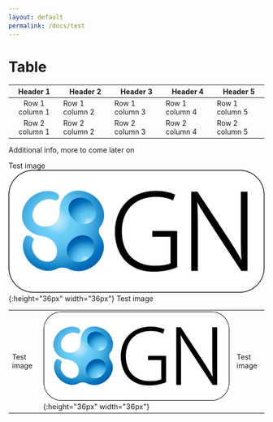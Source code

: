 ```yaml
---
layout: default
permalink: /docs/test
---
```


# Table

| Header 1         | Header 2       | Header 3       | Header 4       | Header 5       |
|:----------------:|----------------|----------------|----------------|----------------|
| Row 1 column 1   | Row 1 column 2 | Row 1 column 3 | Row 1 column 4 | Row 1 column 5 |
| Row 2 column 1   | Row 2 column 2 | Row 2 column 3 | Row 2 column 4 | Row 2 column 5 |

Additional info, more to come later on

Test image ![Test image](../images/SBGN-logo-WhiteBackground-1024.png){:height="36px" width="36px"} Test image

|        |        |        |
| ------ | ------ | ------ |
| Test image | ![Test image](../images/SBGN-logo-WhiteBackground-1024.png){:height="36px" width="36px"} | Test image |
